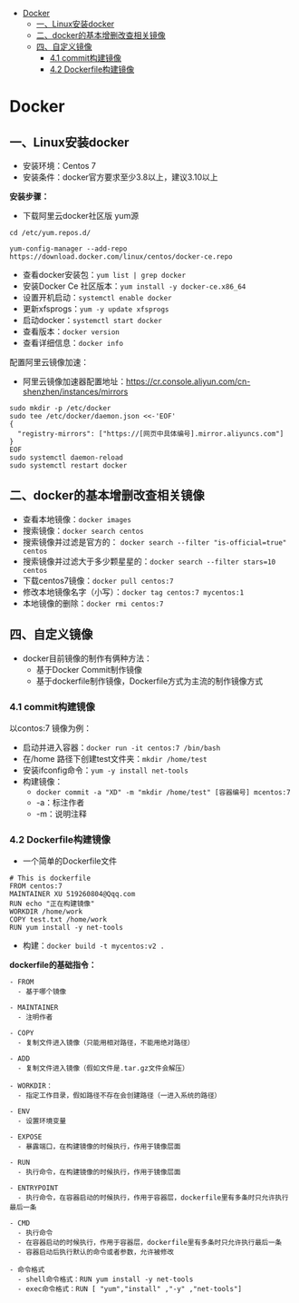 - [Docker](#docker)
  - [一、Linux安装docker](#一linux安装docker)
  - [二、docker的基本增删改查相关镜像](#二docker的基本增删改查相关镜像)
  - [四、自定义镜像](#四自定义镜像)
    - [4.1 commit构建镜像](#41-commit构建镜像)
    - [4.2 Dockerfile构建镜像](#42-dockerfile构建镜像)

# Docker

## 一、Linux安装docker

- 安装环境：Centos 7
- 安装条件：docker官方要求至少3.8以上，建议3.10以上

**安装步骤：**

- 下载阿里云docker社区版 yum源
```
cd /etc/yum.repos.d/

yum-config-manager --add-repo https://download.docker.com/linux/centos/docker-ce.repo
```
- 查看docker安装包：`yum list | grep docker`
- 安装Docker Ce 社区版本：`yum install -y docker-ce.x86_64`
- 设置开机启动：`systemctl enable docker`
- 更新xfsprogs：`yum -y update xfsprogs`
- 启动docker：`systemctl start docker`
- 查看版本：`docker version`
- 查看详细信息：`docker info`

配置阿里云镜像加速：

- 阿里云镜像加速器配置地址：https://cr.console.aliyun.com/cn-shenzhen/instances/mirrors
  
```
sudo mkdir -p /etc/docker
sudo tee /etc/docker/daemon.json <<-'EOF'
{
  "registry-mirrors": ["https://[网页中具体编号].mirror.aliyuncs.com"]
}
EOF
sudo systemctl daemon-reload
sudo systemctl restart docker
```


## 二、docker的基本增删改查相关镜像

- 查看本地镜像：`docker images`
- 搜索镜像：`docker search centos`
- 搜索镜像并过滤是官方的： `docker search --filter "is-official=true" centos`
- 搜索镜像并过滤大于多少颗星星的：`docker search --filter stars=10 centos`
- 下载centos7镜像：`docker pull centos:7`
- 修改本地镜像名字（小写）：`docker tag centos:7 mycentos:1`
- 本地镜像的删除：`docker rmi centos:7`


## 四、自定义镜像

- docker目前镜像的制作有俩种方法：
  - 基于Docker Commit制作镜像
  - 基于dockerfile制作镜像，Dockerfile方式为主流的制作镜像方式

### 4.1 commit构建镜像

以contos:7 镜像为例：

- 启动并进入容器：`docker run -it centos:7 /bin/bash`
- 在/home 路径下创建test文件夹：`mkdir /home/test`
- 安装ifconfig命令：`yum -y install net-tools`
- 构建镜像：
  - `docker commit -a "XD" -m "mkdir /home/test" [容器编号] mcentos:7`
  - -a：标注作者
  - -m：说明注释


### 4.2 Dockerfile构建镜像

- 一个简单的Dockerfile文件
```
# This is dockerfile
FROM centos:7
MAINTAINER XU 519260804@Qqq.com
RUN echo "正在构建镜像"
WORKDIR /home/work
COPY test.txt /home/work
RUN yum install -y net-tools            
```
- 构建：`docker build -t mycentos:v2 .`

**dockerfile的基础指令：**
```
- FROM
  - 基于哪个镜像

- MAINTAINER
  - 注明作者

- COPY
  - 复制文件进入镜像（只能用相对路径，不能用绝对路径）

- ADD
  - 复制文件进入镜像（假如文件是.tar.gz文件会解压）

- WORKDIR：
  - 指定工作目录，假如路径不存在会创建路径（一进入系统的路径）

- ENV
  - 设置环境变量

- EXPOSE
  - 暴露端口，在构建镜像的时候执行，作用于镜像层面

- RUN
  - 执行命令，在构建镜像的时候执行，作用于镜像层面

- ENTRYPOINT
  - 执行命令，在容器启动的时候执行，作用于容器层，dockerfile里有多条时只允许执行最后一条

- CMD
  - 执行命令
  - 在容器启动的时候执行，作用于容器层，dockerfile里有多条时只允许执行最后一条
  - 容器启动后执行默认的命令或者参数，允许被修改

- 命令格式
  - shell命令格式：RUN yum install -y net-tools
  - exec命令格式：RUN [ "yum","install" ,"-y" ,"net-tools"]
```